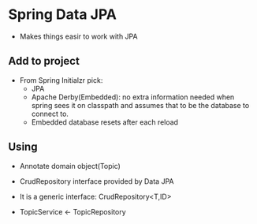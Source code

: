 # Spring Data JPA

- Makes things easir to work with JPA

## Add to project

- From Spring Initialzr pick:
  - JPA
  - Apache Derby(Embedded): no extra information needed when spring sees it on
    classpath and assumes that to be the database to connect to.
  - Embedded database resets after each reload

## Using

- Annotate domain object(Topic)

- CrudRepository interface provided by Data JPA
- It is a generic interface: CrudRepository<T,ID>

- TopicService <- TopicRepository
